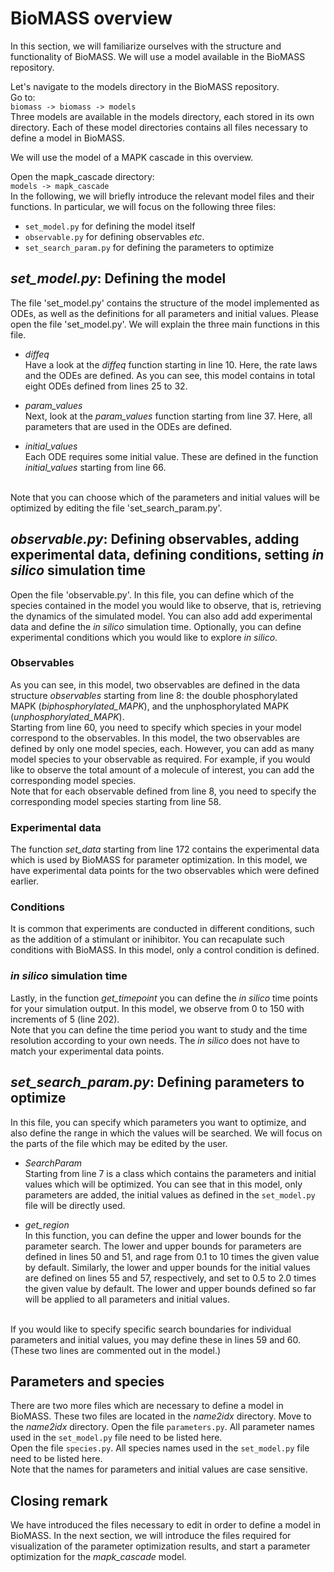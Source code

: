 # BioMASS overview
In this section, we will familiarize ourselves with the structure and functionality of BioMASS.
We will use a model available in the BioMASS repository.

Let's navigate to the models directory in the BioMASS repository. <br>
Go to: 
<br>
`
biomass -> biomass -> models 
`
<br>
Three models are available in the models directory, each stored in its own directory. 
Each of these model directories contains all files necessary to define a model in BioMASS. <br>

We will use the model of a MAPK cascade in this overview.

Open the mapk_cascade directory: <br>
`
models -> mapk_cascade
`
<br>
In the following, we will briefly introduce the relevant model files and their functions. In particular, we will focus on the following three files:
- `set_model.py` for defining the model itself
- `observable.py` for defining observables *etc*.
- `set_search_param.py` for defining the parameters to optimize


## *set_model.py*: Defining the model 

The file 'set_model.py' contains the structure of the model implemented as ODEs, as well as the definitions for all parameters and initial values. Please open the file 'set_model.py'. We will explain the three main functions in this file.

- *diffeq* <br>
Have a look at the *diffeq* function  starting in line 10. Here, the rate laws and the ODEs are defined. As you can see, this model contains in total eight ODEs defined from lines 25 to 32. 

- *param_values* <br>
Next, look at the *param_values* function starting from line 37. Here, all parameters that are used in the ODEs are defined.

- *initial_values* <br>
Each ODE requires some initial value. These are defined in the function *initial_values* starting from line 66.
<br>
Note that you can choose which of the parameters and initial values will be optimized by editing the file 'set_search_param.py'.

## *observable.py*: Defining observables, adding experimental data, defining conditions, setting *in silico* simulation time
Open the file 'observable.py'. In this file, you can define which of the species contained in the model you would like to observe, that is, retrieving the dynamics of the simulated model. You can also add add experimental data and define the *in silico* simulation time. Optionally, you can define experimental conditions which you would like to explore *in silico*. 

### Observables
As you can see, in this model, two observables are defined in the data structure *observables* starting from line 8: the double phosphorylated MAPK (*biphosphorylated_MAPK*), and the unphosphorylated MAPK (*unphosphorylated_MAPK*). 
<br>
Starting from line 60, you need to specify which species in your model correspond to the observables. In this model, the two observables are defined by only one model species, each. However, you can add as many model species to your observable as required. For example, if you would like to observe the total amount of a molecule of interest, you can add the corresponding model species.
<br>
Note that for each observable defined from line 8, you need to specify the corresponding model species starting from line 58.

### Experimental data
The function *set_data* starting from line 172 contains the experimental data which is used by BioMASS for parameter optimization. In this model, we have experimental data points for the two observables which were defined earlier.

### Conditions
It is common that experiments are conducted in different conditions, such as the addition of a stimulant or inihibitor. You can recapulate such conditions with BioMASS. In this model, only a control condition is defined. 

### *in silico* simulation time
Lastly, in the function *get_timepoint* you can define the *in silico* time points for your simulation output. In this model, we observe from 0 to 150 with increments of 5 (line 202). 
<br> 
Note that you can define the time period you want to study and the time resolution according to your own needs. The *in silico* does not have to match your experimental data points.

## *set_search_param.py*: Defining parameters to optimize
In this file, you can specify which parameters you want to optimize, and also define the range in which the values will be searched. We will focus on the parts of the file which may be edited by the user.

- *SearchParam* <br>
Starting from line 7 is a class which contains the parameters and initial values which will be optimized. You can see that in this model, only parameters are added, the initial values as defined in the `set_model.py` file will be directly used.

- *get_region* <br>
In this function, you can define the upper and lower bounds for the parameter search. The lower and upper bounds for parameters are defined in lines 50 and 51, and rage from 0.1 to 10 times the given value by default. Similarly, the lower and upper bounds for the initial values are defined on lines 55 and 57, respectively, and set to 0.5 to 2.0 times the given value by default. The lower and upper bounds defined so far will be applied to all parameters and initial values.
<br>
If you would like to specify specific search boundaries for individual parameters and initial values, you may define these in lines 59 and 60. (These two lines are commented out in the model.)

## Parameters and species
There are two more files which are necessary to define a model in BioMASS. These two files are located in the *name2idx* directory. 
Move to the *name2idx* directory. 
Open the file `parameters.py`.
All parameter names used in the `set_model.py` file need to be listed here.
<br> 
Open the file `species.py`. All species names used in the `set_model.py` file need to be listed here.
<br>
Note that the names for parameters and initial values are case sensitive.

## Closing remark
We have introduced the files necessary to edit in order to define a model in BioMASS. In the next section, we will introduce the files required for visualization of the parameter optimization results, and start a parameter optimization for the *mapk_cascade* model.

